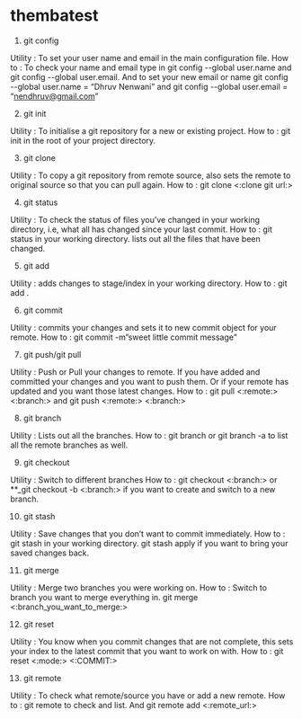 # thembatest

1) git config

Utility : To set your user name and email in the main configuration file.
How to : To check your name and email type in git config --global user.name and git config --global user.email. And to set your new email or name git config --global user.name = “Dhruv Nenwani” and git config --global user.email = “nendhruv@gmail.com”

2) git init

Utility : To initialise a git repository for a new or existing project.
How to : git init in the root of your project directory.

3) git clone

Utility : To copy a git repository from remote source, also sets the remote to original source so that you can pull again.
How to : git clone <:clone git url:>

4) git status

Utility : To check the status of files you’ve changed in your working directory, i.e, what all has changed since your last commit.
How to : git status in your working directory. lists out all the files that have been changed.

5) git add

Utility : adds changes to stage/index in your working directory.
How to : git add .

6) git commit

Utility : commits your changes and sets it to new commit object for your remote.
How to : git commit -m”sweet little commit message”

7) git push/git pull

Utility : Push or Pull your changes to remote. If you have added and committed your changes and you want to push them. Or if your remote has updated and you want those latest changes.
How to : git pull <:remote:> <:branch:> and git push <:remote:> <:branch:>

8) git branch

Utility : Lists out all the branches.
How to : git branch or git branch -a to list all the remote branches as well.

9) git checkout

Utility : Switch to different branches
How to : git checkout <:branch:> or **_git checkout -b <:branch:> if you want to create and switch to a new branch.

10) git stash

Utility : Save changes that you don’t want to commit immediately.
How to : git stash in your working directory. git stash apply if you want to bring your saved changes back.

11) git merge

Utility : Merge two branches you were working on.
How to : Switch to branch you want to merge everything in. git merge <:branch_you_want_to_merge:>

12) git reset

Utility : You know when you commit changes that are not complete, this sets your index to the latest commit that you want to work on with.
How to : git reset <:mode:> <:COMMIT:>

13) git remote

Utility : To check what remote/source you have or add a new remote.
How to : git remote to check and list. And git remote add <:remote_url:>
